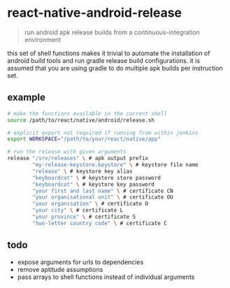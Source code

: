 
# react-native-android-release

> run android apk release builds from a continuous-integration environment

this set of shell functions makes it trivial to automate the installation of android build tools and run gradle release build configurations. it is assumed that you are using gradle to do multiple apk builds per instruction set.

## example

```bash
# make the functions available in the current shell
source /path/to/react/native/android/release.sh

# explicit export not required if running from within jenkins
export WORKSPACE="/path/to/your/react/native/app"

# run the release with given arguments
release "/srv/releases" \ # apk output prefix
        "my-release-keystore.keystore" \ # keystore file name
        "release" \ # keystore key alias
        "keyboardcat" \ # keystore store password
        "keyboardcat" \ # keystore key password
        "your first and last name" \ # certificate CN
        "your organisational unit" \ # certificate OU
        "your organisation" \ # certificate O
        "your city" \ # certificate L
        "your province" \ # certificate S
        "two-letter country code" \ # certificate C
```

## todo

* expose arguments for urls to dependencies
* remove aptitude assumptions
* pass arrays to shell functions instead of individual arguments